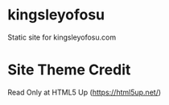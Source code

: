# kingsleyofosu
Static site for kingsleyofosu.com

# Site Theme Credit
Read Only at HTML5 Up (https://html5up.net/)
